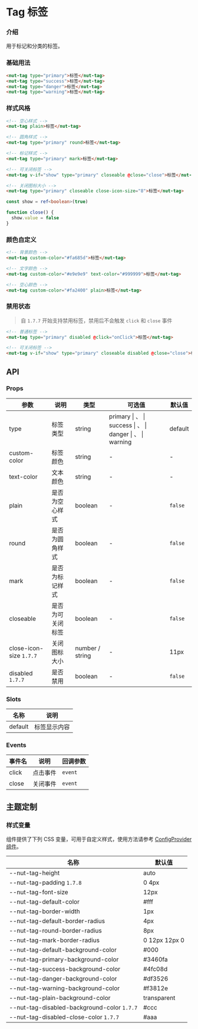 # Tag 标签

### 介绍

用于标记和分类的标签。

### 基础用法

```html
<nut-tag type="primary">标签</nut-tag>
<nut-tag type="success">标签</nut-tag>
<nut-tag type="danger">标签</nut-tag>
<nut-tag type="warning">标签</nut-tag>
```

### 样式风格

```html
<!-- 空心样式 -->
<nut-tag plain>标签</nut-tag>

<!-- 圆角样式 -->
<nut-tag type="primary" round>标签</nut-tag>

<!-- 标记样式 -->
<nut-tag type="primary" mark>标签</nut-tag>

<!-- 可关闭标签 -->
<nut-tag v-if="show" type="primary" closeable @close="close">标签</nut-tag>

<!-- 关闭图标大小 -->
<nut-tag type="primary" closeable close-icon-size="8">标签</nut-tag>
```

```typescript
const show = ref<boolean>(true)

function close() {
  show.value = false
}
```

### 颜色自定义

```html
<!-- 背景颜色 -->
<nut-tag custom-color="#fa685d">标签</nut-tag>

<!-- 文字颜色 -->
<nut-tag custom-color="#e9e9e9" text-color="#999999">标签</nut-tag>

<!-- 空心颜色 -->
<nut-tag custom-color="#fa2400" plain>标签</nut-tag>
```

### 禁用状态

> 自 `1.7.7` 开始支持禁用标签，禁用后不会触发 `click` 和 `close` 事件

```html
<!-- 普通标签 -->
<nut-tag type="primary" disabled @click="onClick">标签</nut-tag>

<!-- 可关闭标签 -->
<nut-tag v-if="show" type="primary" closeable disabled @close="close">标签</nut-tag>
```

## API

### Props

| 参数                    | 说明             | 类型            | 可选值                                                 | 默认值  |
|-------------------------|----------------|-----------------|--------------------------------------------------------|---------|
| type                    | 标签类型         | string          | primary \| 、 \| success \| 、 \| danger \| 、 \| warning | default |
| custom-color            | 标签颜色         | string          | -                                                      | -       |
| text-color              | 文本颜色         | string          | -                                                      | -       |
| plain                   | 是否为空心样式   | boolean         | -                                                      | `false` |
| round                   | 是否为圆角样式   | boolean         | -                                                      | `false` |
| mark                    | 是否为标记样式   | boolean         | -                                                      | `false` |
| closeable               | 是否为可关闭标签 | boolean         | -                                                      | `false` |
| close-icon-size `1.7.7` | 关闭图标大小     | number / string | -                                                      | 11px    |
| disabled `1.7.7`        | 是否禁用         | boolean         | -                                                      | `false` |

### Slots

| 名称    | 说明         |
|---------|------------|
| default | 标签显示内容 |

### Events

| 事件名 | 说明     | 回调参数 |
|--------|--------|----------|
| click  | 点击事件 | `event`  |
| close  | 关闭事件 | `event`  |

## 主题定制

### 样式变量

组件提供了下列 CSS 变量，可用于自定义样式，使用方法请参考 [ConfigProvider 组件](/components/basic/configprovider)。

| 名称                                        | 默认值        |
|---------------------------------------------|---------------|
| --nut-tag-height                            | auto          |
| --nut-tag-padding `1.7.8`                   | 0 4px         |
| --nut-tag-font-size                         | 12px          |
| --nut-tag-default-color                     | #fff          |
| --nut-tag-border-width                      | 1px           |
| --nut-tag-default-border-radius             | 4px           |
| --nut-tag-round-border-radius               | 8px           |
| --nut-tag-mark-border-radius                | 0 12px 12px 0 |
| --nut-tag-default-background-color          | #000          |
| --nut-tag-primary-background-color          | #3460fa       |
| --nut-tag-success-background-color          | #4fc08d       |
| --nut-tag-danger-background-color           | #df3526       |
| --nut-tag-warning-background-color          | #f3812e       |
| --nut-tag-plain-background-color            | transparent   |
| --nut-tag-disabled-background-color `1.7.7` | #ccc          |
| --nut-tag-disabled-close-color `1.7.7`      | #aaa          |
